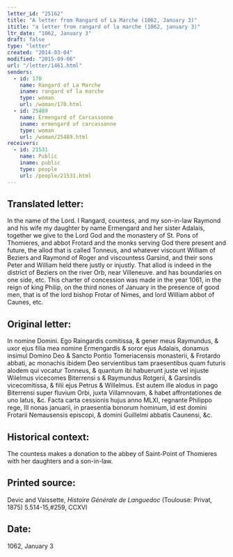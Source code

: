 ```yaml
---
letter_id: "25162"
title: "A letter from Rangard of La Marche (1062, January 3)"
ititle: "a letter from rangard of la marche (1062, january 3)"
ltr_date: "1062, January 3"
draft: false
type: "letter"
created: "2014-03-04"
modified: "2015-09-06"
url: "/letter/1461.html"
senders:
  - id: 170
    name: Rangard of La Marche
    iname: rangard of la marche
    type: woman
    url: /woman/170.html
  - id: 25489
    name: Ermengard of Carcassonne
    iname: ermengard of carcassonne
    type: woman
    url: /woman/25489.html
receivers:
  - id: 21531
    name: Public
    iname: public
    type: people
    url: /people/21531.html
---
```

<h2> Translated letter:</h2>In the name of the Lord.  I Rangard, countess, and my son-in-law Raymond and his wife my daughter by name Ermengard and her sister Adalais, together we give to the Lord God and the monastery of St. Pons of Thomieres, and abbot Frotard and the monks serving God there present and future, the allod that is called Tonneus, and whatever viscount William of Beziers and Raymond of Roger and viscountess Garsind, and their sons Peter and William held there justly or injustly.   That allod is indeed in the district of Beziers on the river Orb, near Villeneuve. and has boundaries on one side, etc.  This charter of concession was made in the year 1061, in the reign of king Philip, on the third nones of January in the presence of good men, that is of the lord bishop Frotar of Nimes, and lord William abbot of Caunes, etc.


<h2 class="mt-4"> Original letter:</h2>In nomine Domini.  Ego Raingardis comitissa, & gener meus Raymundus, & uxor ejus filia mea nomine Ermengardis & soror ejus Adalais, donamus insimul Domino Deo & Sancto Pontio Tomeriacensis monasterii, & Frotardo abbati, ac monachis ibidem Deo servientibus tam praesentibus quam futuris alodem qui vocatur Tonneus, & quantum ibi habuerunt juste vel injuste Wilelmus vicecomes Biterrensi s & Raymundus Rotgerii, & Garsindis vicecomitissa, & filii ejus Petrus & Willelmus.  Est autem ille alodus in pago Biterrensi super fluvium Orbi, juxta Villamnovam, & habet affrontationes de uno latus, &c.  Facta carta cessionis hujus anno MLXI, regnante Philippo rege, III nonas januarii, in praesentia bonorum hominum, id est domini Frotarii Nemausensis episcopi, & domini  Guillelmi abbatis Caunensi, &c.

<h2 class="mt-4"> Historical context:</h2>The countess makes a donation to the abbey of Saint-Point of Thomieres with her daughters and a son-in-law.
<h2 class="mt-4"> Printed source:</h2><p>Devic and Vaissette, <em>Histoire Générale de Languedoc</em> (Toulouse: Privat, 1875) 5.514-15,#259, CCXVI</p><h2 class="mt-4"> Date:</h2>1062, January 3